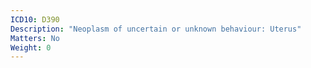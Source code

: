 ```yaml
---
ICD10: D390
Description: "Neoplasm of uncertain or unknown behaviour: Uterus"
Matters: No
Weight: 0
---
```

